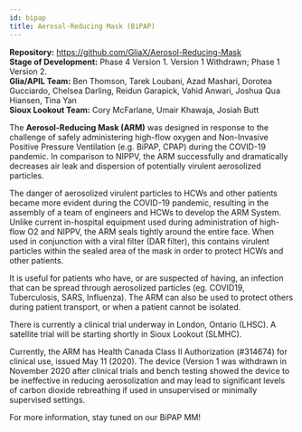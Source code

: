 ```yaml
---
id: bipap
title: Aerosol-Reducing Mask (BiPAP) 
---
```


**Repository:** https://github.com/GliaX/Aerosol-Reducing-Mask<br>
**Stage of Development:** Phase 4 Version 1. Version 1 Withdrawn; Phase 1 Version 2.<br>
**Glia/APIL Team:** Ben Thomson, Tarek Loubani, Azad Mashari, Dorotea Gucciardo, Chelsea Darling, Reidun Garapick, Vahid Anwari, Joshua Qua Hiansen, Tina Yan<br>
**Sioux Lookout Team:** Cory McFarlane, Umair Khawaja, Josiah Butt


The **Aerosol-Reducing Mask (ARM)** was designed in response to the challenge of safely administering high-flow oxygen and Non-Invasive Positive Pressure Ventilation (e.g. BiPAP, CPAP) during the COVID-19 pandemic. In comparison to NIPPV, the ARM successfully and dramatically decreases air leak and dispersion of potentially virulent aerosolized particles. <br>

The danger of aerosolized virulent particles to HCWs and other patients became more evident during the COVID-19 pandemic, resulting in the assembly of a team of engineers and HCWs to develop the ARM System. Unlike current in-hospital equipment used during administration of high-flow O2 and NIPPV, the ARM seals tightly around the entire face. When used in conjunction with a viral filter (DAR filter), this contains virulent particles within the sealed area of the mask in order to protect HCWs and other patients.


It is useful for patients who have, or are suspected of having, an infection that can be spread through aerosolized particles (eg. COVID19, Tuberculosis, SARS, Influenza). The ARM can also be used to protect others during patient transport, or when a patient cannot be isolated. 


There is currently a clinical trial underway in London, Ontario (LHSC). A satellite trial will be starting shortly in Sioux Lookout (SLMHC).


Currently, the ARM has Health Canada Class II Authorization (#314674) for clinical use, issued May 11 (2020). The device (Version 1 was withdrawn in November 2020 after clinical trials and bench testing showed the device to be ineffective in reducing aerosolization and may lead to significant levels of carbon dioxide rebreathing if used in unsupervised or minimally supervised settings.


For more information, stay tuned on our BiPAP MM!
